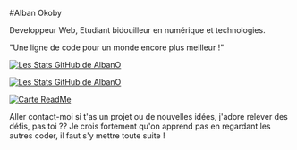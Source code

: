 #Alban Okoby

Developpeur Web, Etudiant bidouilleur en numérique et technologies.

"Une ligne de code pour un monde encore plus meilleur !"

[![Les Stats GitHub de AlbanO](https://github-readme-stats.vercel.app/api?username=alban-okoby&theme=highcontrast&show_icons=true)](https://github.com/anuraghazra/github-readme-stats)


[![Les Stats GitHub de AlbanO](https://github-readme-stats.vercel.app/api/top-langs/?username=alban-okoby&theme=highcontrast&show_icons=true)](https://github.com/anuraghazra/github-readme-stats)


[![Carte ReadMe](https://github-readme-stats.vercel.app/api/pin/?username=alban-okoby&repo=github-readme-stats)](https://github.com/anuraghazra/github-readme-stats)

Aller contact-moi si t'as un projet ou de nouvelles idées, j'adore relever des défis, pas toi ?? Je crois fortement qu'on apprend pas en regardant les autres coder, il faut s'y mettre toute suite !
